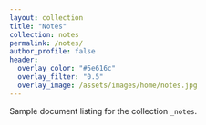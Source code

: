 ```yaml
---
layout: collection
title: "Notes"
collection: notes
permalink: /notes/
author_profile: false
header:
  overlay_color: "#5e616c"
  overlay_filter: "0.5"
  overlay_image: /assets/images/home/notes.jpg
---
```


Sample document listing for the collection `_notes`.